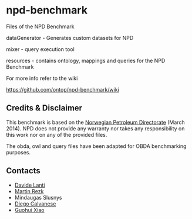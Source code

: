 npd-benchmark
=============

Files of the NPD Benchmark

dataGenerator - Generates custom datasets for NPD

mixer - query execution tool

resources - contains ontology, mappings and queries for the NPD Benchmark

For more info refer to the wiki

https://github.com/ontop/npd-benchmark/wiki

Credits & Disclaimer
--------

This benchmark is based on the [Norwegian Petroleum Directorate](http://sws.ifi.uio.no/project/npd-v2/)
(March 2014). 
NPD does not provide any warranty nor takes any responsibility on this work nor on any of the provided files.

The obda, owl and query files have been adapted for OBDA benchmarking purposes.

Contacts
----------

* [Davide Lanti](http://www.inf.unibz.it/~dlanti/)
* [Martin Rezk](http://www.inf.unibz.it/~mrezk/) 
* Mindaugas Slusnys
* [Diego Calvanese](http://www.inf.unibz.it/~calvanese/)
* [Guohui Xiao](http://www.ghxiao.org)
